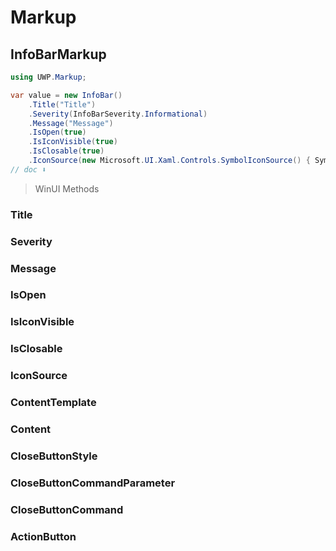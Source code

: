 # Markup
## InfoBarMarkup

```csharp
using UWP.Markup;

var value = new InfoBar()
    .Title("Title")
    .Severity(InfoBarSeverity.Informational)
    .Message("Message")
    .IsOpen(true)
    .IsIconVisible(true)
    .IsClosable(true)
    .IconSource(new Microsoft.UI.Xaml.Controls.SymbolIconSource() { Symbol = Symbol.Accept });
// doc ⬇️
```

> WinUI Methods

### Title
### Severity
### Message
### IsOpen
### IsIconVisible
### IsClosable
### IconSource
### ContentTemplate
### Content
### CloseButtonStyle
### CloseButtonCommandParameter
### CloseButtonCommand
### ActionButton